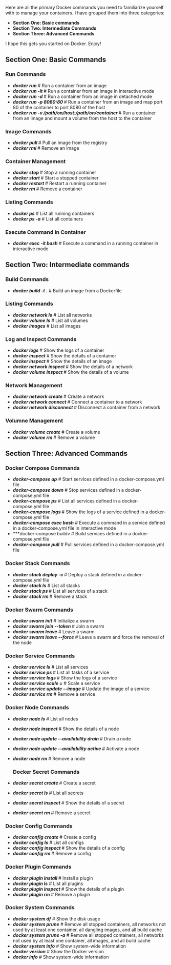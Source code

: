 Here are all the primary Docker commands you need to familiarize yourself with to manage your containers. I have grouped them into three categories:

* **Section One: Basic commands**
* **Section Two: Intermediate Commands**
* **Section Three: Advanced Commands**

I hope this gets you started on Docker. Enjoy! 

## Section One: Basic Commands
### Run Commands
* ***docker run <image-name>*** # Run a container from an image
* ***docker run -it <image-name>*** # Run a container from an image in interactive mode 
* ***docker run -d <image-name>*** # Run a container from an image in detached mode 
* ***docker run -p 8080:80 <image-name>*** # Run a container from an image and map port 80 of the container to port 8080 of the host
* ***docker run -v /path/on/host:/path/on/container <image-name>*** # Run a container from an image and mount a volume from the host to the container

### Image Commands  
* ***docker pull <image-name>*** # Pull an image from the registry
* ***docker rmi <image-id>*** # Remove an image

### Container Management
* ***docker stop <container-id>*** # Stop a running container
* ***docker start <container-id>*** # Start a stopped container
* ***docker restart <container-id>*** # Restart a running container
* ***docker rm <container-id>*** # Remove a container

### Listing Commands
* ***docker ps*** # List all running containers
* ***docker ps -a*** # List all containers

### Execute Command in Container
* ***docker exec -it <container-id> bash*** # Execute a command in a running container in interactive mode

## Section Two: Intermediate commands
### Build Commands
* ***docker build -t <image-name> .*** # Build an image from a Dockerfile

### Listing Commands
* ***docker network ls*** # List all networks
* ***docker volume ls*** # List all volumes
* ***docker images*** # List all images

### Log and Inspect Commands
* ***docker logs <container-id>*** # Show the logs of a container
* ***docker inspect <container-id>*** # Show the details of a container
* ***docker inspect <image-id>*** # Show the details of an image
* ***docker network inspect <network-id>*** # Show the details of a network
* ***docker volume inspect <volume-name>*** # Show the details of a volume

### Network Management
* ***docker network create <network-name>*** # Create a network
* ***docker network connect <network-name> <container-id>*** # Connect a container to a network
* ***docker network disconnect <network-name> <container-id>*** # Disconnect a container from a network

### Volumne Management 
* ***docker volume create <volume-name>*** # Create a volume
* ***docker volume rm <volume-name>*** # Remove a volume


## Section Three: Advanced Commands
### Docker Compose Commands
* ***docker-compose up*** # Start services defined in a docker-compose.yml file
* ***docker-compose down*** # Stop services defined in a docker-compose.yml file
* ***docker-compose ps*** # List all services defined in a docker-compose.yml file
* ***docker-compose logs <service-name>*** # Show the logs of a service defined in a docker-compose.yml file
* ***docker-compose exec <service-name> bash*** # Execute a command in a service defined in a docker-compose.yml file in interactive mode
* ***docker-compose buildv # Build services defined in a docker-compose.yml file
* ***docker-compose pull*** # Pull services defined in a docker-compose.yml file

### Docker Stack Commands
* ***docker stack deploy -c <compose-file> <stack-name>*** # Deploy a stack defined in a docker-compose.yml file
* ***docker stack ls*** # List all stacks
* ***docker stack ps <stack-name>*** # List all services of a stack
* ***docker stack rm <stack-name>*** # Remove a stack

### Docker Swarm Commands
* ***docker swarm init*** # Initialize a swarm
* ***docker swarm join --token <token> <manager-ip>*** # Join a swarm
* ***docker swarm leave*** # Leave a swarm
* ***docker swarm leave --force*** # Leave a swarm and force the removal of the node

### Docker Service Commands
* ***docker service ls*** # List all services
* ***docker service ps <service-name>*** # List all tasks of a service
* ***docker service logs <service-name>*** # Show the logs of a service
* ***docker service scale <service-name>=<number-of-replicas>*** # Scale a service
* ***docker service update --image <new-image> <service-name>*** # Update the image of a service
* ***docker service rm <service-name>*** # Remove a service

### Docker Node Commands 
* ***docker node ls*** # List all nodes
* ***docker node inspect <node-id>*** # Show the details of a node
* ***docker node update --availability drain <node-id>*** # Drain a node
* ***docker node update --availability active <node-id>*** # Activate a node
* ***docker node rm <node-id>*** # Remove a node

  ### Docker Secret Commands
* ***docker secret create <secret-name> <file>*** # Create a secret
* ***docker secret ls*** # List all secrets
* ***docker secret inspect <secret-name>*** # Show the details of a secret
* ***docker secret rm <secret-name>*** # Remove a secret

### Docker Config Commands
* ***docker config create <config-name> <file>*** # Create a config
* ***docker config ls*** # List all configs
* ***docker config inspect <config-name>*** # Show the details of a config
* ***docker config rm <config-name>*** # Remove a config

### Docker Plugin Commands
* ***docker plugin install <plugin-name>*** # Install a plugin
* ***docker plugin ls*** # List all plugins
* ***docker plugin inspect <plugin-name>*** # Show the details of a plugin
* ***docker plugin rm <plugin-name>*** # Remove a plugin

### Docker System Commands
* ***docker system df*** # Show the disk usage
* ***docker system prune*** # Remove all stopped containers, all networks not used by at least one container, all dangling images, and all build cache
* ***docker system prune -a*** # Remove all stopped containers, all networks not used by at least one container, all images, and all build cache
* ***docker system info*** # Show system-wide information
* ***docker version*** # Show the Docker version
* ***docker info*** # Show system-wide information
